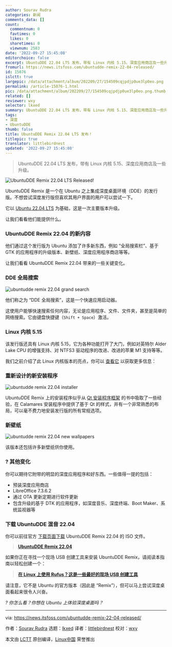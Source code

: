 ```yaml
---
author: Sourav Rudra
categories: 新闻
comments_data: []
count:
  commentnum: 0
  favtimes: 0
  likes: 0
  sharetimes: 0
  viewnum: 2583
date: '2022-09-27 15:45:08'
editorchoice: false
excerpt: UbuntuDDE 22.04 LTS 发布，带有 Linux 内核 5.15、深度应用商店及一些升级。
fromurl: https://news.itsfoss.com/ubuntudde-remix-22-04-released/
id: 15076
islctt: true
largepic: /data/attachment/album/202209/27/154509cqjpdjp0ue3lp0eo.png
permalink: /article-15076-1.html
pic: /data/attachment/album/202209/27/154509cqjpdjp0ue3lp0eo.png.thumb.jpg
related: []
reviewer: wxy
selector: lkxed
summary: UbuntuDDE 22.04 LTS 发布，带有 Linux 内核 5.15、深度应用商店及一些升级。
tags:
- 深度
- UbuntuDDE
thumb: false
title: UbuntuDDE Remix 22.04 LTS 发布！
titlepic: true
translator: littlebirdnest
updated: '2022-09-27 15:45:08'
---
```



> 
> UbuntuDDE 22.04 LTS 发布，带有 Linux 内核 5.15、深度应用商店及一些升级。
> 
> 
> 


![UbuntuDDE Remix 22.04 LTS Released!](/data/attachment/album/202209/27/154509cqjpdjp0ue3lp0eo.png)


UbuntuDDE Remix 是一个在 Ubuntu 之上集成深度桌面环境（DDE）的发行版。不想尝试深度发行版但喜欢其用户界面的用户可以尝试一下。


它以 [Ubuntu 22.04 LTS](https://news.itsfoss.com/ubuntu-22-04-release/) 为基础，这是一次主要版本升级。


让我们看看他们能提供什么。


### UbuntuDDE Remix 22.04 的新内容


他们通过这个发行版为 Ubuntu 添加了许多新东西，例如 “全局搜索栏”、基于 GTK 的应用程序的升级版本、新壁纸、深度应用程序商店等等。


让我们看看 UbuntuDDE Remix 22.04 带来的一些关键变化。


### DDE 全局搜索


![ubuntudde remix 22.04 grand search](/data/attachment/album/202209/27/154509c8o7oxosj3kx5xbo.png)


他们称之为 “DDE 全局搜索”，这是一个快速应用启动器。


这使用户能够快速搜索任何内容，无论是应用程序、文件、文件夹，甚至是简单的网络搜索。它由键盘快捷键（`Shift + Space`）激活。


### Linux 内核 5.15


该发行版还具有 Linux 内核 5.15，它为各种功能打开了大门，例如对英特尔 Alder Lake CPU 的增强支持、对 NTFS3 驱动程序的改进、改进的苹果 M1 支持等等。


我们之前介绍了此 Linux 内核版本的亮点，你可以 [查看它](https://news.itsfoss.com/linux-kernel-5-15-release/) 以获取更多信息：


### 重新设计的新安装程序


![ubuntudde remix 22.04 installer](/data/attachment/album/202209/27/154510yhxt4vtquv5nxtn1.png)


UbuntuDDE Remix 上的安装程序似乎从 [Qt 安装程序框架](https://doc.qt.io/qtinstallerframework/ifw-overview.html) 的书中吸取了一些经验，在 Calamares 安装程序中提供了基于 Qt 的样式，并有一个非常熟悉的布局，可以毫不费力地安装发行版的所有常规选项。


### 新壁纸


![ubuntudde remix 22.04 new wallpapers](/data/attachment/album/202209/27/154510q01011s7rbq7dd91.png)


该版本还包括许多新壁纸供你使用。


### ?️ 其他变化


你可以期待它附带的明显的深度应用程序和好东西。一些值得一提的包括：


* 预装深度应用商店
* LibreOffice 7.3.6.2
* 通过 OTA 更新定期进行软件更新
* 包含升级的基于 DTK 的应用程序，如深度音乐、深度终端、Boot Maker、系统监视器等


### 下载 UbuntuDDE 混音 22.04


你可以前往官方 [下载页面下载](https://ubuntudde.com/download/) UbuntuDDE Remix 22.04 的 ISO 文件。



> 
> **[UbuntuDDE Remix 22.04](https://ubuntudde.com/download/)**
> 
> 
> 


如果你正在寻找一个现场 USB 创建工具来安装 UbuntuDDE Remix，请阅读本指南以轻松创建一个：



> 
> **[在 Linux 上使用 Rufus？这是一些最好的现场 USB 创建工具](https://itsfoss.com/live-usb-creator-linux/)**
> 
> 
> 


请注意，它不是 Ubuntu 的官方版本（因此是 “Remix”），但可以马上尝试深度桌面看起来很令人兴奋。


*? 你怎么看？你想在 Ubuntu 上体验深度桌面吗？*




---


via: <https://news.itsfoss.com/ubuntudde-remix-22-04-released/>


作者：[Sourav Rudra](https://news.itsfoss.com/author/sourav/) 选题：[lkxed](https://github.com/lkxed) 译者：[littlebirdnest](https://github.com/littlebirdnest) 校对：[wxy](https://github.com/wxy)


本文由 [LCTT](https://github.com/LCTT/TranslateProject) 原创编译，[Linux中国](https://linux.cn/) 荣誉推出